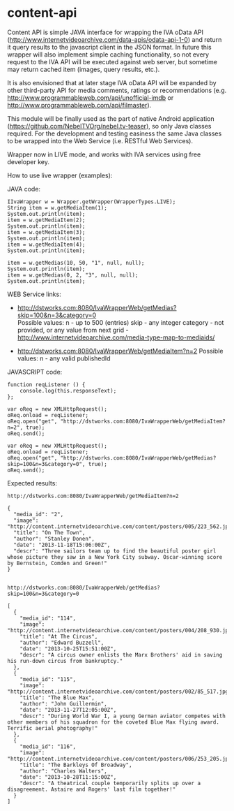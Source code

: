 content-api
===========
Content API is simple JAVA interface for wrapping the IVA oData API (http://www.internetvideoarchive.com/data-apis/odata-api-1-0)  and return it query results to the javascript client in the JSON format. In future this wrapper will also implement simple caching functionality, so not every request to the IVA API will be executed against web server, but sometime may return cached item (images, query results, etc.).

It is also envisioned that at later stage IVA oData API will be expanded by other third-party API for media comments, ratings or recommendations (e.g. http://www.programmableweb.com/api/unofficial-imdb or http://www.programmableweb.com/api/filmaster).

This module will be finally used as the part of native Android application (https://github.com/NebelTVOrg/nebel.tv-teaser), so only Java classes required. For the development and testing easiness the same Java classes to be wrapped into the Web Service (i.e. RESTful Web Services). 


Wrapper now in LIVE mode, and works with IVA services using free developer key.

How to use live wrapper (examples):

JAVA code:

	IIvaWrapper w = Wrapper.getWrapper(WrapperTypes.LIVE);
	String item = w.getMediaItem(1);
	System.out.println(item);
	item = w.getMediaItem(2);
	System.out.println(item);
	item = w.getMediaItem(3);
	System.out.println(item);
	item = w.getMediaItem(4);
	System.out.println(item);

	item = w.getMedias(10, 50, "1", null, null);
	System.out.println(item);
	item = w.getMedias(0, 2, "3", null, null);
	System.out.println(item);


WEB Service links:

 - http://dstworks.com:8080/IvaWrapperWeb/getMedias?skip=100&n=3&category=0    
	Possible values: 
	n - up to 500 (entries)
	skip - any integer
	category - not provided, or any value from next grid - http://www.internetvideoarchive.com/media-type-map-to-mediaids/
 
 - http://dstworks.com:8080/IvaWrapperWeb/getMediaItem?n=2
	Possible values: 
	n - any valid publishedId



JAVASCRIPT code:

	function reqListener () {
		console.log(this.responseText);
	};

	var oReq = new XMLHttpRequest();
	oReq.onload = reqListener;
	oReq.open("get", "http://dstworks.com:8080/IvaWrapperWeb/getMediaItem?n=2", true);
	oReq.send();
	
	var oReq = new XMLHttpRequest();
	oReq.onload = reqListener;
	oReq.open("get", "http://dstworks.com:8080/IvaWrapperWeb/getMedias?skip=100&n=3&category=0", true);
	oReq.send();
	
Expected results:
	
	http://dstworks.com:8080/IvaWrapperWeb/getMediaItem?n=2
	
	{
	  "media_id": "2",
	  "image": "http://content.internetvideoarchive.com/content/posters/005/223_562.jpg",
	  "title": "On The Town",
	  "author": "Stanley Donen",
	  "date": "2013-11-18T15:06:00Z",
	  "descr": "Three sailors team up to find the beautiful poster girl whose picture they saw in a New York City subway. Oscar-winning score by Bernstein, Comden and Green!"
	}

	
	http://dstworks.com:8080/IvaWrapperWeb/getMedias?skip=100&n=3&category=0
	
	[
	  {
		"media_id": "114",
		"image": "http://content.internetvideoarchive.com/content/posters/004/208_930.jpg",
		"title": "At The Circus",
		"author": "Edward Buzzell",
		"date": "2013-10-25T15:51:00Z",
		"descr": "A circus owner enlists the Marx Brothers' aid in saving his run-down circus from bankruptcy."
	  },
	  {
		"media_id": "115",
		"image": "http://content.internetvideoarchive.com/content/posters/002/85_517.jpg",
		"title": "The Blue Max",
		"author": "John Guillermin",
		"date": "2013-11-27T12:05:00Z",
		"descr": "During World War I, a young German aviator competes with other members of his squadron for the coveted Blue Max flying award. Terrific aerial photography!"
	  },
	  {
		"media_id": "116",
		"image": "http://content.internetvideoarchive.com/content/posters/006/253_205.jpg",
		"title": "The Barkleys Of Broadway",
		"author": "Charles Walters",
		"date": "2013-10-28T11:15:00Z",
		"descr": "A theatrical couple temporarily splits up over a disagreement. Astaire and Rogers' last film together!"
	  }
	]

